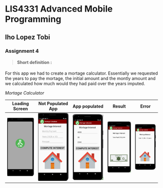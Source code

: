 # LIS4331 Advanced Mobile Programming

## Iho Lopez Tobi

### Assignment 4


> #### Short definition :
For this app we had to create a mortage calculator. Essentially we requested the years to pay the mortage, the initial amount and the montly amount and we calculated how much would they had paid over the years imputed.




*Mortage Calculator*
 
| Loading Screen | Not Populated App| App populated | Result |Error|
| ----------- | ----------- | ----------- | ----------- |----------- |
| ![Loading Screen ](img/sp.png)  | ![Not Populated App](img/emp.png) | ![App Populated](img/filled.png)  | ![Result](img/result.png) | ![Error](img/errormf.png) |



